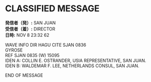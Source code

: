 # CLASSIFIED MESSAGE

**発信者（発）:** SAN JUAN  
**受信者（着）:** DIRECTOR  
**日時:** NOV 8 23:32 62  

WAVE INFO DIR HAGU CITE SJAN 0836  
GYROSE  
REF SJAN 0835 (W) 15095  
IDEN A: COLLIN E. OSTRANDER, USIA REPRESENTATIVE, SAN JUAN.  
IDEN B: WALDEMAR F. LEE, NETHERLANDS CONSUL, SAN JUAN.  

END OF MESSAGE